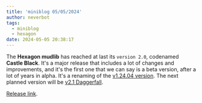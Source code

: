 ```yaml
---
title: 'miniblog 05/05/2024'
author: neverbot
tags:
  - miniblog
  - hexagon
date: 2024-05-05 20:38:17
---
```


The **Hexagon mudlib** has reached at last its `version 2.0`, codenamed **Castle Black**. It's a major release that includes a lot of changes and improvements, and it's the first one that we can say is a beta version, after a lot of years in alpha. It's a renaming of the [v1.24.04 version](https://github.com/maldorne/hexagon/milestone/3). The next planned version will be [v2.1 Daggerfall](https://github.com/maldorne/hexagon/milestone/4).

[Release link](https://github.com/maldorne/hexagon/releases/tag/2.0).